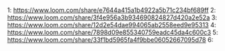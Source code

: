 1: https://www.loom.com/share/e7644a415a1b4922a5b71c234bf689ff
2: https://www.loom.com/share/3f4e956a3b934690824827d420a2e52a
3: https://www.loom.com/share/12d2e54dae994065ab2558eed9e95313
4: https://www.loom.com/share/7898d09e855340759eadc45da4c600c3
5: https://www.loom.com/share/33f1bd5965fa4f9bbe06052667095d78
6:
